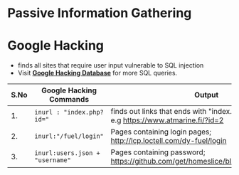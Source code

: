 # Passive Information Gathering

# Google Hacking
* finds all sites that require user input vulnerable to SQL injection
* Visit **[Google Hacking Database](https://www.exploit-db.com/google-hacking-database)** for more SQL queries.


| S.No | Google Hacking Commands        | Output                                                                             |
|------|-------------------------------|------------------------------------------------------------------------------------|
| 1.   | `inurl : "index.php?id="`       | finds out links that ends with "index.php?id="; <br>e.g https://www.atmarine.fi/?id=2  |
| 2.   | `inurl:"/fuel/login"`           | Pages containing login pages;<br> http://lcp.loctell.com/dy-fuel/login                 |
| 3.   | `inurl:users.json + "username"` | Pages containing password;<br> https://github.com/get/homeslice/blob/master/users.json |
